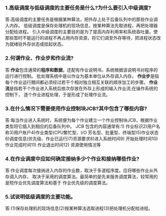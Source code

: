 ### 1.高级调度与低级调度的主要任务是什么?为什么要引入中级调度? 
答:高级调度的主要任务是根据某种算法，把外存上处于后备队列中的那些作业调入内存。
低级调度是保存处理机的现场信息，按某种算法先取进程，再把处理器分配给进程。 引入中级调度的主要目的是为了提高内存利用率和系统吞吐量。使那些暂时不能运行的进程不再占用内存资源，将它们调至外存等待，把进程状态改为就绪驻外存状态或挂起状态。

### 2.何谓作业、作业步和作业流? 
答:**作业**包含通常的**程序和数据**，还配有作业说明书。系统根据该说明书对程序的运行进行控制。 批处理系统中是以作业为基本单位从外存调入内存。 **作业步**是指每个作业运行期间都必须经过若干个相对独立相互关联的顺序加工的步骤。 **作业流**是指若干个作业进入系统后依次存放在外存上形成的输入作业流;在操作系统的控制下， 逐个作业进程处理，于是形成了处理作业流。

### 3.在什么情况下需要使用作业控制块JCB?其中包含了哪些内容? 
答:每当作业进入系统时，系统便为每个作业建立一个作业控制块JCB，根据作业类型将它插入到相应的后备队列中。
JCB 包含的内容通常有:1) 作业标识2)用户名称3)用户账户4)作业类型(CPU繁忙型、I/O 芳名型、批量型、终端型)5)作业状态6)调度信息(优先级、作业已运行)7)资源要求8)进入系统时间9) 开始处理时间10) 作业完成时间11) 作业退出时间12) 资源使用情况等

### 4.在作业调度中应如何确定接纳多少个作业和接纳哪些作业? 
答:作业调度每次接纳进入内存的作业数，取决于多道程序度。应将哪些作业从外存调入内存， 取决于采用的调度算法。最简单的是先来服务调度算法，较常用的是短作业优先调度算法和基于 作业优先级的调度算法。

### 5.试说明低级调度的主要功能。 
答:(1)保存处理机的现场信息(2)按某种算法选取进程(3)把处理机分配给进程。